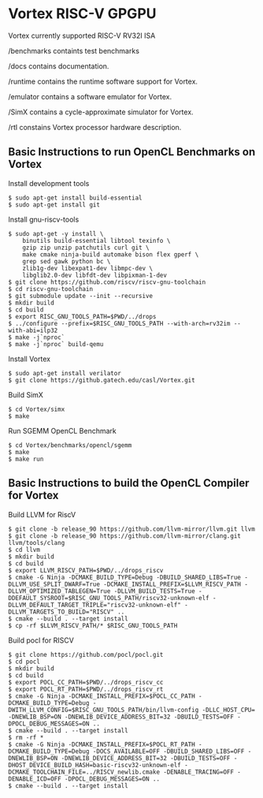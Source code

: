 # Vortex RISC-V GPGPU

Vortex currently supported RISC-V RV32I ISA

/benchmarks containts test benchmarks

/docs contains documentation.

/runtime contains the runtime software support for Vortex.

/emulator contains a software emulator for Vortex.

/SimX contains a cycle-approximate simulator for Vortex.

/rtl constains Vortex processor hardware description.

Basic Instructions to run OpenCL Benchmarks on Vortex
-----------------------------------------------------

Install development tools 

    $ sudo apt-get install build-essential
    $ sudo apt-get install git

Install gnu-riscv-tools

    $ sudo apt-get -y install \
        binutils build-essential libtool texinfo \
        gzip zip unzip patchutils curl git \
        make cmake ninja-build automake bison flex gperf \
        grep sed gawk python bc \
        zlib1g-dev libexpat1-dev libmpc-dev \
        libglib2.0-dev libfdt-dev libpixman-1-dev 
    $ git clone https://github.com/riscv/riscv-gnu-toolchain
    $ cd riscv-gnu-toolchain
    $ git submodule update --init --recursive
    $ mkdir build
    $ cd build
    $ export RISC_GNU_TOOLS_PATH=$PWD/../drops
    $ ../configure --prefix=$RISC_GNU_TOOLS_PATH --with-arch=rv32im --with-abi=ilp32
    $ make -j`nproc`  
    $ make -j`nproc` build-qemu

Install Vortex 

    $ sudo apt-get install verilator
    $ git clone https://github.gatech.edu/casl/Vortex.git

Build SimX

    $ cd Vortex/simx
    $ make

Run SGEMM OpenCL Benchmark

    $ cd Vortex/benchmarks/opencl/sgemm
    $ make
    $ make run

Basic Instructions to build the OpenCL Compiler for Vortex
----------------------------------------------------------

Build LLVM for RiscV

    $ git clone -b release_90 https://github.com/llvm-mirror/llvm.git llvm
    $ git clone -b release_90 https://github.com/llvm-mirror/clang.git llvm/tools/clang
    $ cd llvm
    $ mkdir build
    $ cd build
    $ export LLVM_RISCV_PATH=$PWD/../drops_riscv
    $ cmake -G Ninja -DCMAKE_BUILD_TYPE=Debug -DBUILD_SHARED_LIBS=True -DLLVM_USE_SPLIT_DWARF=True -DCMAKE_INSTALL_PREFIX=$LLVM_RISCV_PATH -DLLVM_OPTIMIZED_TABLEGEN=True -DLLVM_BUILD_TESTS=True -DDEFAULT_SYSROOT=$RISC_GNU_TOOLS_PATH/riscv32-unknown-elf -DLLVM_DEFAULT_TARGET_TRIPLE="riscv32-unknown-elf" -DLLVM_TARGETS_TO_BUILD="RISCV" ..
    $ cmake --build . --target install
    $ cp -rf $LLVM_RISCV_PATH/* $RISC_GNU_TOOLS_PATH

Build pocl for RISCV

    $ git clone https://github.com/pocl/pocl.git
    $ cd pocl
    $ mkdir build
    $ cd build 
    $ export POCL_CC_PATH=$PWD/../drops_riscv_cc
    $ export POCL_RT_PATH=$PWD/../drops_riscv_rt
    $ cmake -G Ninja -DCMAKE_INSTALL_PREFIX=$POCL_CC_PATH -DCMAKE_BUILD_TYPE=Debug -DWITH_LLVM_CONFIG=$RISC_GNU_TOOLS_PATH/bin/llvm-config -DLLC_HOST_CPU= -DNEWLIB_BSP=ON -DNEWLIB_DEVICE_ADDRESS_BIT=32 -DBUILD_TESTS=OFF -DPOCL_DEBUG_MESSAGES=ON ..
    $ cmake --build . --target install
    $ rm -rf *
    $ cmake -G Ninja -DCMAKE_INSTALL_PREFIX=$POCL_RT_PATH -DCMAKE_BUILD_TYPE=Debug -DOCS_AVAILABLE=OFF -DBUILD_SHARED_LIBS=OFF -DNEWLIB_BSP=ON -DNEWLIB_DEVICE_ADDRESS_BIT=32 -DBUILD_TESTS=OFF -DHOST_DEVICE_BUILD_HASH=basic-riscv32-unknown-elf -DCMAKE_TOOLCHAIN_FILE=../RISCV_newlib.cmake -DENABLE_TRACING=OFF -DENABLE_ICD=OFF -DPOCL_DEBUG_MESSAGES=ON ..
    $ cmake --build . --target install
